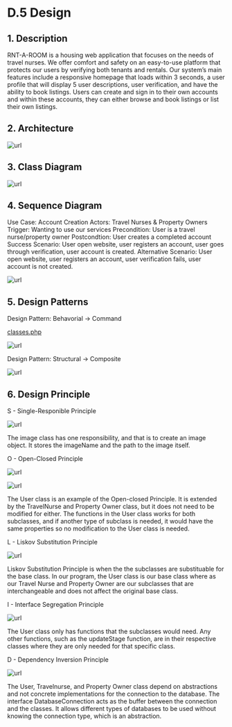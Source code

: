 # D.5 Design
## 1. Description
RNT-A-ROOM is a housing web application that focuses on the needs of travel nurses. We offer comfort and safety on an easy-to-use platform that protects our users by verifying both tenants and rentals. Our system’s main features include a responsive homepage that loads within 3 seconds, a user profile that will display 5 user descriptions, user verification, and have the ability to book listings. Users can create and sign in to their own accounts and within these accounts, they can either browse and book listings or list their own listings.

## 2. Architecture

![url](https://github.com/cl2493/cs386/blob/271b5d39eeff0a0218db9814edefa200fd1e540a/images/architecture_uml.png)

## 3. Class Diagram

![url](https://github.com/cl2493/cs386/blob/271b5d39eeff0a0218db9814edefa200fd1e540a/images/classdiagram.drawio.png)

## 4. Sequence Diagram
Use Case: Account Creation 
Actors: Travel Nurses & Property Owners 
Trigger: Wanting to use our services 
Precondition: User is a travel nurse/property owner 
Postcondtion: User creates a completed account 
Success Scenario: User open website, user registers an account, user goes through verification, user account is created. 
Alternative Scenario: User open website, user registers an account, user verification fails, user account is not created.

![url](https://github.com/cl2493/cs386/blob/271b5d39eeff0a0218db9814edefa200fd1e540a/images/sequence_diagram.png)

## 5. Design Patterns
Design Pattern: Behavorial -> Command

[classes.php](https://github.com/cl2493/cs386/blob/main/classes.php)

![url](https://github.com/cl2493/cs386/blob/271b5d39eeff0a0218db9814edefa200fd1e540a/images/command_design.png)

Design Pattern: Structural -> Composite

![url](https://github.com/cl2493/cs386/blob/271b5d39eeff0a0218db9814edefa200fd1e540a/images/compositeDiagram.png)

## 6. Design Principle 

S - Single-Responible Principle

![url](https://github.com/cl2493/cs386/blob/271b5d39eeff0a0218db9814edefa200fd1e540a/images/single-responsibility.png)

The image class has one responsibility, and that is to create an image object. It stores the imageName and the path to the image itself.

O - Open-Closed Principle

![url](https://github.com/cl2493/cs386/blob/271b5d39eeff0a0218db9814edefa200fd1e540a/images/open-closed.png)

![url](https://github.com/cl2493/cs386/blob/271b5d39eeff0a0218db9814edefa200fd1e540a/images/open-closed2.png)

The User class is an example of the Open-closed Principle. It is extended by the TravelNurse and Property Owner class, but it does not need to be modified for either. The functions in the User class works for both subclasses, and if another type of subclass is needed, it would have the same properties so no modification to the User class is needed.

L - Liskov Substitution Principle

![url](https://github.com/cl2493/cs386/blob/271b5d39eeff0a0218db9814edefa200fd1e540a/images/Liskov-substitution.png)

Liskov Substitution Principle is when the the subclasses are substituable for the base class. In our program, the User class is our base class where as our Travel Nurse and Property Owner are our subclasses that are interchangeable and does not affect the original base class.


I - Interface Segregation Principle

![url](https://github.com/cl2493/cs386/blob/271b5d39eeff0a0218db9814edefa200fd1e540a/images/open-closed.png)

The User class only has functions that the subclasses would need. Any other functions, such as the updateStage function, are in their respective classes where they are only needed for that specific class.

D - Dependency Inversion Principle

![url](https://github.com/cl2493/cs386/blob/271b5d39eeff0a0218db9814edefa200fd1e540a/images/DIP.png)

The User, Travelnurse, and Property Owner class depend on abstractions and not concrete implementations for the connection to the database. The interface DatabaseConnection acts as the buffer between the connection and the classes. It allows different types of databases to be used without knowing the connection type, which is an abstraction.
